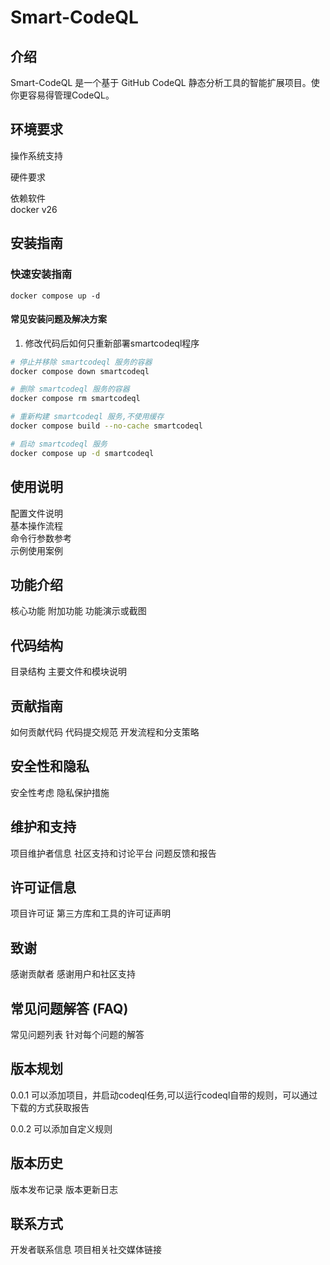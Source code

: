 # Smart-CodeQL

## 介绍

Smart-CodeQL 是一个基于 GitHub CodeQL 静态分析工具的智能扩展项目。使你更容易得管理CodeQL。

## 环境要求  

操作系统支持

硬件要求

依赖软件  
docker v26

## 安装指南

### 快速安装指南

```shell
docker compose up -d
```

#### 常见安装问题及解决方案

1. 修改代码后如何只重新部署smartcodeql程序

```bash
# 停止并移除 smartcodeql 服务的容器
docker compose down smartcodeql

# 删除 smartcodeql 服务的容器
docker compose rm smartcodeql

# 重新构建 smartcodeql 服务,不使用缓存
docker compose build --no-cache smartcodeql

# 启动 smartcodeql 服务
docker compose up -d smartcodeql
```

## 使用说明

配置文件说明  
基本操作流程  
命令行参数参考  
示例使用案例  

## 功能介绍

核心功能
附加功能
功能演示或截图

## 代码结构

目录结构
主要文件和模块说明

## 贡献指南

如何贡献代码
代码提交规范
开发流程和分支策略

## 安全性和隐私

安全性考虑
隐私保护措施

## 维护和支持

项目维护者信息
社区支持和讨论平台
问题反馈和报告

## 许可证信息

项目许可证
第三方库和工具的许可证声明

## 致谢

感谢贡献者
感谢用户和社区支持

## 常见问题解答 (FAQ)

常见问题列表
针对每个问题的解答

## 版本规划

0.0.1 可以添加项目，并启动codeql任务,可以运行codeql自带的规则，可以通过下载的方式获取报告

0.0.2 可以添加自定义规则

## 版本历史

版本发布记录
版本更新日志

## 联系方式

开发者联系信息
项目相关社交媒体链接
